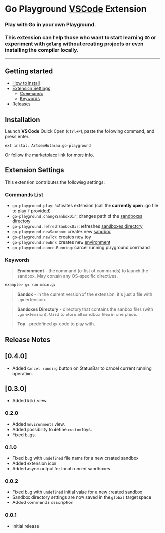 # Go Playground [VSCode](https://code.visualstudio.com/) Extension

### Play with Go in your own Playground.

### This extension can help those who want to start learning `GO` or experiment with `golang` without creating projects or even installing the compiler locally.

---

## Getting started
- [How to install](#installation)
- [Extension Settings](#extension-settings)
  - [Commands](#commands-list)
  - [Keywords](#keywords)
- [Releases](#release-notes)

## Installation

Launch __VS Code__ Quick Open (`Ctrl+P`), paste the following command, and press enter.
```
ext install ArtsemHutarau.go-playground
```

Or follow the [marketplace](https://marketplace.visualstudio.com/items?itemName=ArtsemHutarau.go-playground) link for more info.

## Extension Settings

This extension contributes the following settings:

### Commands List

* `go-playground.play`: activates extension (call the **currently open** .go file to play if provided)
* `go-playground.changeSanboxDir`: changes path of the [sandboxes directory](#keywords)
* `go-playground.refreshSanboxDir`: refreshes [sandboxes directory](#keywords)
* `go-playground.newSandbox`: creates new [sandbox](#keywords)
* `go-playground.newToy`: creates new [toy](#keywords)
* `go-playground.newEnv`: creates new [environment](#keywords)
* `go-playground.cancelRunning`: cancel running playground command

### Keywords

> **Environment** - the command (or list of commands) to launch the sandbox. May contain any OS-specific directives.
```bash
example> go run main.go 
```

> **Sandox** - in the current version of the extension, it's just a file with `.go` extension.

> **Sandoxes Directory** - directory that contains the sanbox files (with `.go` extension). Used to store all sandbox files in one place.

> **Toy** - predefined `go`-code to play with.

## Release Notes

## [0.4.0]

- Added `Cancel running` button on StatusBar to cancel current running operation.

## [0.3.0]

- Added `Wiki` view.

### 0.2.0

- Added `Environments` view.
- Added possibility to define `custom` toys.
- Fixed bugs.

### 0.1.0

- Fixed bug with `undefined` file name for a new created sandbox
- Added extension icon
- Added async output for local runned sandboxes

### 0.0.2

- Fixed bug with `undefined` initial value for a new created sandbox
- Sandbox directory settings are now saved in the `global` target space
- Added commands description

### 0.0.1

- Initial release
